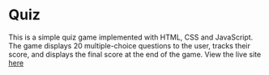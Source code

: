 # Quiz

This is a simple quiz game implemented with HTML, CSS and JavaScript. The game displays 20 multiple-choice questions to the user, tracks their score, and displays the final score at the end of the game. View the live site [here](https://0-ana.github.io/quiz/)



